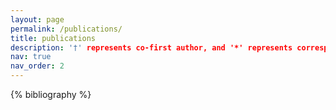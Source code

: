 ```yaml
---
layout: page
permalink: /publications/
title: publications
description: '†' represents co-first author, and '*' represents corresponding author.
nav: true
nav_order: 2
---
```


<!-- _pages/publications.md -->
<div class="publications">

{% bibliography %}

</div>
